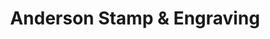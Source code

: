 ---
title: "Anderson Stamp & Engraving"
url: /greenville/anderson-stamp-und-engraving/
shop: Kopieren
---